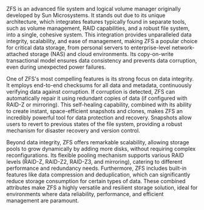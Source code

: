 ZFS is an advanced file system and logical volume manager originally developed by Sun Microsystems. It stands out due to its unique architecture, which integrates features typically found in separate tools, such as volume management, RAID capabilities, and a robust file system, into a single, cohesive system. This integration provides unparalleled data integrity, scalability, and ease of management, making ZFS a popular choice for critical data storage, from personal servers to enterprise-level network-attached storage (NAS) and cloud environments. Its copy-on-write transactional model ensures data consistency and prevents data corruption, even during unexpected power failures.

One of ZFS's most compelling features is its strong focus on data integrity. It employs end-to-end checksums for all data and metadata, continuously verifying data against corruption. If corruption is detected, ZFS can automatically repair it using redundant copies of data (if configured with RAID-Z or mirroring). This self-healing capability, combined with its ability to create instant, space-efficient snapshots and clones, makes ZFS an incredibly powerful tool for data protection and recovery. Snapshots allow users to revert to previous states of the file system, providing a robust mechanism for disaster recovery and version control.

Beyond data integrity, ZFS offers remarkable scalability, allowing storage pools to grow dynamically by adding more disks, without requiring complex reconfigurations. Its flexible pooling mechanism supports various RAID levels (RAID-Z, RAID-Z2, RAID-Z3, and mirroring), catering to different performance and redundancy needs. Furthermore, ZFS includes built-in features like data compression and deduplication, which can significantly reduce storage consumption for certain types of data. These combined attributes make ZFS a highly versatile and resilient storage solution, ideal for environments where data reliability, performance, and efficient management are paramount.